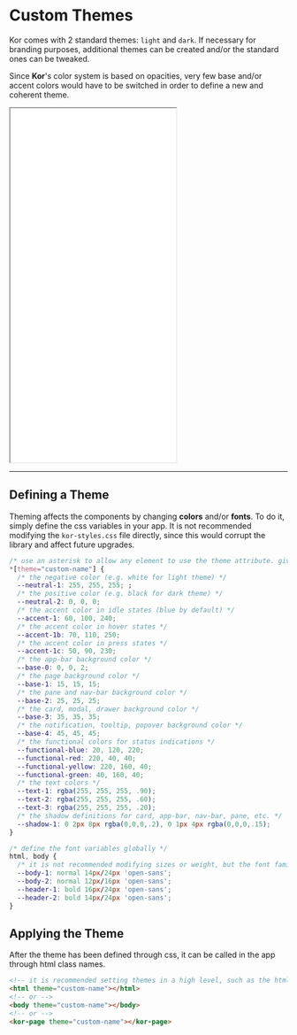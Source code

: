 # Custom Themes

Kor comes with 2 standard themes: `light` and `dark`. If necessary for branding purposes, additional themes can be created and/or the standard ones can be tweaked.

Since **Kor**'s color system is based on opacities, very few base and/or accent colors would have to be switched in order to define a new and coherent theme.

<iframe src="./assets/docs/introduction/custom-themes/custom.html" height="640px"></iframe>

---

## Defining a Theme

Theming affects the components by changing **colors** and/or **fonts**. To do it, simply define the css variables in your app. It is not recommended modifying the `kor-styles.css` file directly, since this would corrupt the library and affect future upgrades.

```css
/* use an asterisk to allow any element to use the theme attribute. give it any name you wish */
*[theme="custom-name"] {
  /* the negative color (e.g. white for light theme) */
  --neutral-1: 255, 255, 255; ;
  /* the positive color (e.g. black for dark theme) */
  --neutral-2: 0, 0, 0;
  /* the accent color in idle states (blue by default) */
  --accent-1: 60, 100, 240;
  /* the accent color in hover states */
  --accent-1b: 70, 110, 250;
  /* the accent color in press states */
  --accent-1c: 50, 90, 230;
  /* the app-bar background color */
  --base-0: 0, 0, 2;
  /* the page background color */
  --base-1: 15, 15, 15;
  /* the pane and nav-bar background color */
  --base-2: 25, 25, 25;
  /* the card, modal, drawer background color */
  --base-3: 35, 35, 35;
  /* the notification, tooltip, popover background color */
  --base-4: 45, 45, 45;
  /* the functional colors for status indications */
  --functional-blue: 20, 120, 220;
  --functional-red: 220, 40, 40;
  --functional-yellow: 220, 160, 40;
  --functional-green: 40, 160, 40;
  /* the text colors */
  --text-1: rgba(255, 255, 255, .90);
  --text-2: rgba(255, 255, 255, .60);
  --text-3: rgba(255, 255, 255, .20);
  /* the shadow definitions for card, app-bar, nav-bar, pane, etc. */
  --shadow-1: 0 2px 8px rgba(0,0,0,.2), 0 1px 4px rgba(0,0,0,.15);
}

/* define the font variables globally */
html, body {
  /* it is not recommended modifying sizes or weight, but the font family can be replaced with any other */
  --body-1: normal 14px/24px 'open-sans';
  --body-2: normal 12px/16px 'open-sans';
  --header-1: bold 16px/24px 'open-sans';
  --header-2: bold 14px/24px 'open-sans';
}
```

## Applying the Theme

After the theme has been defined through css, it can be called in the app through html class names.

```html
<!-- it is recommended setting themes in a high level, such as the html tag -->
<html theme="custom-name"></html>
<!-- or -->
<body theme="custom-name"></body>
<!-- or -->
<kor-page theme="custom-name"></kor-page>
```